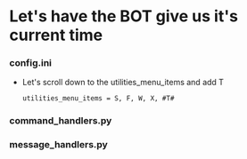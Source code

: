# Let's have the BOT give us it's current time

### config.ini
- Let's scroll down to the utilities_menu_items and add T
  ```
  utilities_menu_items = S, F, W, X, #T#
   ```
### command_handlers.py

### message_handlers.py

